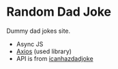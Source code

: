 # Random Dad Joke
Dummy dad jokes site.

- Async JS
- [Axios](https://github.com/axios/axios) (used library)
- API is from [icanhazdadjoke](https://icanhazdadjoke.com/)
